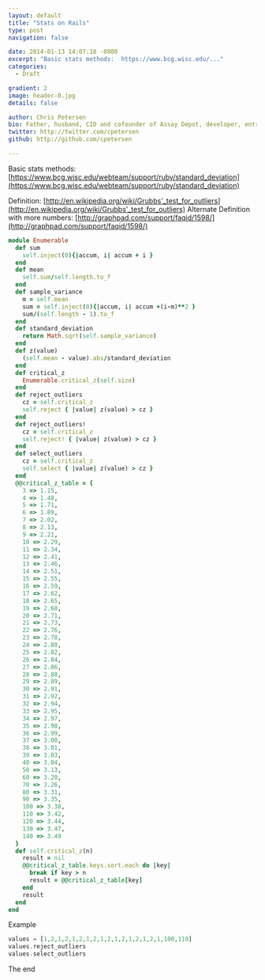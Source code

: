 ```yaml
---
layout: default
title: "Stats on Rails"
type: post
navigation: false

date: 2014-01-13 14:07:18 -0800
excerpt: "Basic stats methods:  https://www.bcg.wisc.edu/..."
categories:
  - Draft

gradient: 2
image: header-0.jpg
details: false

author: Chris Petersen
bio: Father, husband, CIO and cofounder of Assay Depot, developer, entrepreneur and technologist.
twitter: http://twitter.com/cpetersen
github: http://github.com/cpetersen

---
```



 Basic stats methods:  [https://www.bcg.wisc.edu/webteam/support/ruby/standard_deviation](https://www.bcg.wisc.edu/webteam/support/ruby/standard_deviation)  

 Definition:  [http://en.wikipedia.org/wiki/Grubbs'_test_for_outliers](http://en.wikipedia.org/wiki/Grubbs'_test_for_outliers)   Alternate Definition with more numbers:  [http://graphpad.com/support/faqid/1598/](http://graphpad.com/support/faqid/1598/)  

```ruby
module Enumerable
  def sum
    self.inject(0){|accum, i| accum + i }
  end
  def mean
    self.sum/self.length.to_f
  end
  def sample_variance
    m = self.mean
    sum = self.inject(0){|accum, i| accum +(i-m)**2 }
    sum/(self.length - 1).to_f
  end
  def standard_deviation
    return Math.sqrt(self.sample_variance)
  end
  def z(value)
    (self.mean - value).abs/standard_deviation
  end
  def critical_z
    Enumerable.critical_z(self.size)
  end
  def reject_outliers
    cz = self.critical_z
    self.reject { |value| z(value) > cz }
  end
  def reject_outliers!
    cz = self.critical_z
    self.reject! { |value| z(value) > cz }
  end
  def select_outliers
    cz = self.critical_z
    self.select { |value| z(value) > cz }
  end
  @@critical_z_table = {
    3 => 1.15,
    4 => 1.48,
    5 => 1.71,
    6 => 1.89,
    7 => 2.02,
    8 => 2.13,
    9 => 2.21,
    10 => 2.29,
    11 => 2.34,
    12 => 2.41,
    13 => 2.46,
    14 => 2.51,
    15 => 2.55,
    16 => 2.59,
    17 => 2.62,
    18 => 2.65,
    19 => 2.68,
    20 => 2.71,
    21 => 2.73,
    22 => 2.76,
    23 => 2.78,
    24 => 2.80,
    25 => 2.82,
    26 => 2.84,
    27 => 2.86,
    28 => 2.88,
    29 => 2.89,
    30 => 2.91,
    31 => 2.92,
    32 => 2.94,
    33 => 2.95,
    34 => 2.97,
    35 => 2.98,
    36 => 2.99,
    37 => 3.00,
    38 => 3.01,
    39 => 3.03,
    40 => 3.04,
    50 => 3.13,
    60 => 3.20,
    70 => 3.26,
    80 => 3.31,
    90 => 3.35,
    100 => 3.38,
    110 => 3.42,
    120 => 3.44,
    130 => 3.47,
    140 => 3.49
  }
  def self.critical_z(n)
    result = nil
    @@critical_z_table.keys.sort.each do |key|
      break if key > n
      result = @@critical_z_table[key]
    end
    result
  end
end
```

 Example 

```php
values = [1,2,1,2,1,2,1,2,1,2,1,2,1,2,1,2,1,100,110]
values.reject_outliers 
values.select_outliers 
```

 The end 
